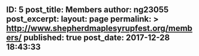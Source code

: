 ---
---
ID: 5
post_title: Members
author: ng23055
post_excerpt:
layout: page
permalink: >
  http://www.shepherdmaplesyrupfest.org/members/
published: true
post_date: 2017-12-28 18:43:33
---